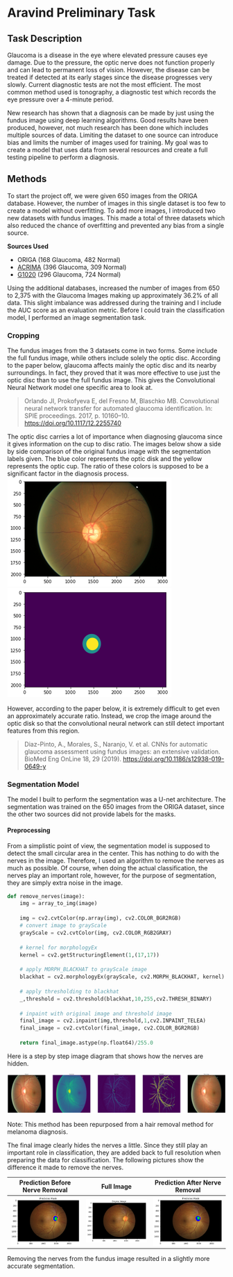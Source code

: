 # Aravind Preliminary Task

## Task Description

  Glaucoma is a disease in the eye where elevated pressure causes eye damage. Due to the pressure, the optic nerve does not function properly and can lead to permanent loss of vision. However, the disease can be treated if detected at its early stages since the disease progresses very slowly. Current diagnostic tests are not the most efficient. The most common method used is tonography, a diagnostic test which records the eye pressure over a 4-minute period. 

  New research has shown that a diagnosis can be made by just using the fundus image using deep learning algorithms. Good results have been produced, however, not much research has been done which includes multiple sources of data. Limiting the dataset to one source can introduce bias and limits the number of images used for training. My goal was to create a model that uses data from several resources and create a full testing pipeline to perform a diagnosis. 

## Methods

  To start the project off, we were given 650 images from the ORIGA database. However, the number of images in this single dataset is too few to create a model without overfitting. To add more images, I introduced two new datasets with fundus images. This made a total of three datasets which also reduced the chance of overfitting and prevented any bias from a single source. 
  
  **Sources Used**
  * ORIGA (168 Glaucoma, 482 Normal)
  * [ACRIMA](https://figshare.com/s/c2d31f850af14c5b5232) (396 Glaucoma, 309 Normal)
  * [G1020](http://www.dfki.de/SDS-Info/G1020/) (296 Glaucoma, 724 Normal)
  
  Using the additional databases, increased the number of images from 650 to 2,375 with the Glaucoma Images making up approximately 36.2% of all data. This slight imbalance was addressed during the training and I include the AUC score as an evaluation metric. Before I could train the classification model, I performed an image segmentation task. 
  
### Cropping

The fundus images from the 3 datasets come in two forms. Some include the full fundus image, while others include solely the optic disc. According to the paper below, glaucoma affects mainly the optic disc and its nearby surroundings. In fact, they proved that it was more effective to use just the optic disc than to use the full fundus image. This gives the Convolutional Neural Network model one specific area to look at.

  >Orlando JI, Prokofyeva E, del Fresno M, Blaschko MB. Convolutional neural network transfer for automated glaucoma identification. In: SPIE proceedings. 2017, p. 10160–10. https://doi.org/10.1117/12.2255740
  
  The optic disc carries a lot of importance when diagnosing glaucoma since it gives information on the cup to disc ratio. The images below show a side by side comparison of the original fundus image with the segmentation labels given. The blue color represents the optic disk and the yellow represents the optic cup. The ratio of these colors is supposed to be a significant factor in the diagnosis process.
![CD Ratio Image](images/CD_Ratio_true.png) ![CD Ratio Mask](images/CD_Ratio_mask.png)

However, according to the paper below, it is extremely difficult to get even an approximately accurate ratio. Instead, we crop the image around the optic disk so that the convolutional neural network can still detect important features from this region. 

  >Diaz-Pinto, A., Morales, S., Naranjo, V. et al. CNNs for automatic glaucoma assessment using fundus images: an extensive validation. BioMed Eng OnLine 18, 29 (2019). https://doi.org/10.1186/s12938-019-0649-y
  
### Segmentation Model

The model I built to perform the segmentation was a U-net architecture. The segmentation was trained on the 650 images from the ORIGA dataset, since the other two sources did not provide labels for the masks. 

#### Preprocessing

From a simplistic point of view, the segmentation model is supposed to detect the small circular area in the center. This has nothing to do with the nerves in the image. Therefore, I used an algorithm to remove the nerves as much as possible. Of course, when doing the actual classification, the nerves play an important role, however, for the purpose of segmentation, they are simply extra noise in the image. 
```python
def remove_nerves(image):
    img = array_to_img(image)
    
    img = cv2.cvtColor(np.array(img), cv2.COLOR_BGR2RGB)
    # convert image to grayScale
    grayScale = cv2.cvtColor(img, cv2.COLOR_RGB2GRAY)
   
    # kernel for morphologyEx
    kernel = cv2.getStructuringElement(1,(17,17))
   
    # apply MORPH_BLACKHAT to grayScale image
    blackhat = cv2.morphologyEx(grayScale, cv2.MORPH_BLACKHAT, kernel)
  
    # apply thresholding to blackhat
    _,threshold = cv2.threshold(blackhat,10,255,cv2.THRESH_BINARY)

    # inpaint with original image and threshold image
    final_image = cv2.inpaint(img,threshold,1,cv2.INPAINT_TELEA)
    final_image = cv2.cvtColor(final_image, cv2.COLOR_BGR2RGB)
    
    return final_image.astype(np.float64)/255.0
```

Here is a step by step image diagram that shows how the nerves are hidden.

![Remove Nerves](images/remove_nerves.png)

Note: This method has been repurposed from a hair removal method for melanoma diagnosis.

The final image clearly hides the nerves a little. Since they still play an important role in classification, they are added back to full resolution when preparing the data for classification. The following pictures show the difference it made to remove the nerves.

Prediction Before Nerve Removal       |  Full Image     | Prediction After Nerve Removal
:-------------------------:|:-------------------------:|:-------------------------:
![](images/mask_with_nerves.png)  |  ![](images/Original_Image.png)   | ![](images/mask_no_nerves.png)

Removing the nerves from the fundus image resulted in a slightly more accurate segmentation.

